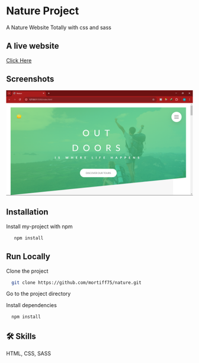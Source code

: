 # Nature Project

A Nature Website Totally with css and sass

## A live website
[Click Here](https://mortiff75.github.io/nature)
## Screenshots

![App Screenshot](<https://raw.githubusercontent.com/mortiff75/nature/refs/heads/main/assets/Screenshot%20(103).png>)

## Installation

Install my-project with npm

```bash
   npm install
```

## Run Locally

Clone the project

```bash
  git clone https://github.com/mortiff75/nature.git
```

Go to the project directory

Install dependencies

```bash
  npm install
```

## 🛠 Skills

HTML, CSS, SASS
